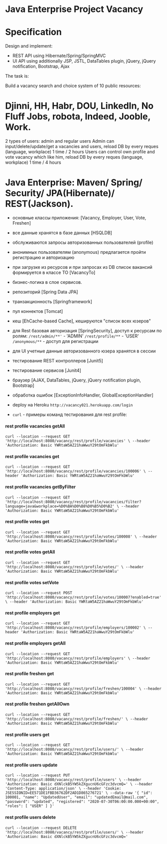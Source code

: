 Java Enterprise Project Vacancy
==========================================

Specification
==========================================
Design and implement:
- REST API using Hibernate/Spring/SpringMVC 
- UI API using additionally JSP, JSTL, DataTables plugin, jQuery, jQuery notification, Bootstrap, Ajax

The task is:

Build a vacancy search and choice system of 10 public resources:
# Djinni, HH, Habr, DOU, LinkedIn, No Fluff Jobs, robota, Indeed, Jooble, Work.

2 types of users: admin and regular users
Admin can input/delete/update/get a vacancies and users, reload DB by every reques (language, workplace) 1 time / 2 hours
Users can control own profile and vote vacancy which like him, reload DB by every reques (language, workplace) 1 time / 4 hours

Java Enterprise: Maven/ Spring/ Security/ JPA(Hibernate)/ REST(Jackson).
=======================================================================
- основные классы приложения: [Vacancy, Employer, User, Vote, Freshen]
- все данные хранятся в базе данных [HSQLDB]
- обслуживаются запросы авторизованных пользователей (profile)
- анонимных пользователям (anonymous) предлагается пройти регистрацию и авторизацию
- при загрузке из ресурсов и при запросах из DB список вакансий формируется в классе ТО [VacancyTo]
- бизнес-логика в слое сервисов.
- репозиторий [Spring Data JPA]
- транзакционность [Springframework]
- пул коннектов [Tomcat]
- кеш [EhCache-based Cache], кешируются "список всех юзеров"
- для Rest базовая авторизация [SpringSecurity], доступ к ресурсам по ролям:
  `/rest/admin/**'`  - 'ADMIN'
  `/rest/profile/**` - 'USER'
  `/anonymous/**`    - доступ для регистрации
- для UI учетные данные авторизованного юзера хранятся в сессии
- тестирование REST контроллеров [Junit5]
- тестирование сервисов [Junit4]
- браузер [AJAX, DataTables, jQuery, jQuery notification plugin, Bootstrap]   
- обработка ошибок [ExceptionInfoHandler, GlobalExceptionHandler]
- deploy на Heroku `http://vacancy021.herokuapp.com/login`

- `curl` - примеры команд тестирования для rest profile:

#### rest profile vacancies getAll
`curl --location --request GET 'http://localhost:8080/vacancy/rest/profile/vacancies' \
--header 'Authorization: Basic YWRtaW5AZ21haWwuY29tOmFkbWlu'`

#### rest profile vacancies get
`curl --location --request GET 'http://localhost:8080/vacancy/rest/profile/vacancies/100006' \
--header 'Authorization: Basic YWRtaW5AZ21haWwuY29tOmFkbWlu'`

#### rest profile vacancies getByFilter
`curl --location --request GET 'http://localhost:8080/vacancy/rest/profile/vacancies/filter?language=java&workplace=%D0%BA%D0%B8%D0%B5%D0%B2' \
--header 'Authorization: Basic YWRtaW5AZ21haWwuY29tOmFkbWlu'`


#### rest profile votes get
`curl --location --request GET 'http://localhost:8080/vacancy/rest/profile/votes/100008' \
--header 'Authorization: Basic YWRtaW5AZ21haWwuY29tOmFkbWlu'`

#### rest profile votes getAll
`curl --location --request GET 'http://localhost:8080/vacancy/rest/profile/votes/' \
--header 'Authorization: Basic YWRtaW5AZ21haWwuY29tOmFkbWlu'`

#### rest profile votes setVote
`curl --location --request POST 'http://localhost:8080/vacancy/rest/profile/votes/100007?enabled=true' \
--header 'Authorization: Basic YWRtaW5AZ21haWwuY29tOmFkbWlu'`


#### rest profile employers get
`curl --location --request GET 'http://localhost:8080/vacancy/rest/profile/employers/100002' \
--header 'Authorization: Basic YWRtaW5AZ21haWwuY29tOmFkbWlu'`

#### rest profile employers getAll
`curl --location --request GET 'http://localhost:8080/vacancy/rest/profile/employers' \
--header 'Authorization: Basic YWRtaW5AZ21haWwuY29tOmFkbWlu'`


#### rest profile freshen get
`curl --location --request GET 'http://localhost:8080/vacancy/rest/profile/freshen/100004' \
--header 'Authorization: Basic YWRtaW5AZ21haWwuY29tOmFkbWlu'`

#### rest profile freshen getAllOwn
`curl --location --request GET 'http://localhost:8080/vacancy/rest/profile/freshen/' \
--header 'Authorization: Basic YWRtaW5AZ21haWwuY29tOmFkbWlu'`


#### rest profile users get
`curl --location --request GET 'http://localhost:8080/vacancy/rest/profile/users/' \
--header 'Authorization: Basic YWRtaW5AZ21haWwuY29tOmFkbWlu'`

#### rest profile users update
`curl --location --request PUT 'http://localhost:8080/vacancy/rest/profile/users' \
--header 'Authorization: Basic dXNlckB5YW5kZXgucnU6cGFzc3dvcmQ=' \
--header 'Content-Type: application/json' \
--header 'Cookie: JSESSIONID=EE571DE1FBD36762DF2AD1D865276721' \
--data-raw '{
"id": 100001,
"name": "UpdatedUser",
"email": "updatedEmail@mail.com",
"password": "updated",
"registered": "2020-07-30T06:00:00.000+00:00",
"roles": [
"USER"
]
}'`

#### rest profile users delete
`curl --location --request DELETE 'http://localhost:8080/vacancy/rest/profile/users/' \
--header 'Authorization: Basic dXNlckB5YW5kZXgucnU6cGFzc3dvcmQ='`
